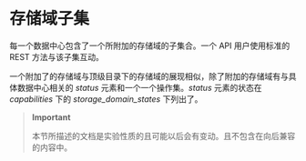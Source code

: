 # 存储域子集

每一个数据中心包含了一个所附加的存储域的子集合。一个 API 用户使用标准的
REST 方法与该子集互动。

一个附加了的存储域与顶级目录下的存储域的展现相似，除了附加的存储域有与具体数据中心相关的
*status* 元素和一个一个操作集。*status* 元素的状态在 *capabilities* 下的
*storage\_domain\_states* 下列出了。

> **Important**
>
> 本节所描述的文档是实验性质的且可能以后会有变动。且不包含在向后兼容的内容中。
